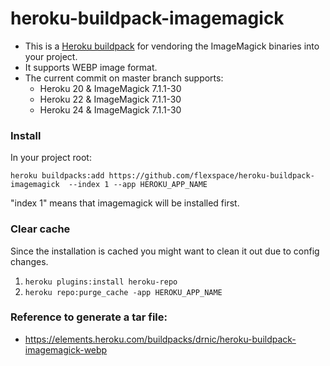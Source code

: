 heroku-buildpack-imagemagick
=================================

- This is a [Heroku buildpack](http://devcenter.heroku.com/articles/buildpacks) for vendoring the ImageMagick binaries into your project.
- It supports WEBP image format. 
- The current commit on master branch supports:
  * Heroku 20 & ImageMagick 7.1.1-30
  * Heroku 22 & ImageMagick 7.1.1-30
  * Heroku 24 & ImageMagick 7.1.1-30

### Install

In your project root:

`heroku buildpacks:add https://github.com/flexspace/heroku-buildpack-imagemagick  --index 1 --app HEROKU_APP_NAME`

"index 1" means that imagemagick will be installed first.

### Clear cache
Since the installation is cached you might want to clean it out due to config changes.

1. `heroku plugins:install heroku-repo`
2. `heroku repo:purge_cache -app HEROKU_APP_NAME`

### Reference to generate a tar file:

* <https://elements.heroku.com/buildpacks/drnic/heroku-buildpack-imagemagick-webp>